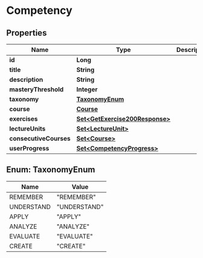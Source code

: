 

# Competency


## Properties

| Name | Type | Description | Notes |
|------------ | ------------- | ------------- | -------------|
|**id** | **Long** |  |  [optional] |
|**title** | **String** |  |  [optional] |
|**description** | **String** |  |  [optional] |
|**masteryThreshold** | **Integer** |  |  [optional] |
|**taxonomy** | [**TaxonomyEnum**](#TaxonomyEnum) |  |  [optional] |
|**course** | [**Course**](Course.md) |  |  [optional] |
|**exercises** | [**Set&lt;GetExercise200Response&gt;**](GetExercise200Response.md) |  |  [optional] |
|**lectureUnits** | [**Set&lt;LectureUnit&gt;**](LectureUnit.md) |  |  [optional] |
|**consecutiveCourses** | [**Set&lt;Course&gt;**](Course.md) |  |  [optional] |
|**userProgress** | [**Set&lt;CompetencyProgress&gt;**](CompetencyProgress.md) |  |  [optional] |



## Enum: TaxonomyEnum

| Name | Value |
|---- | -----|
| REMEMBER | &quot;REMEMBER&quot; |
| UNDERSTAND | &quot;UNDERSTAND&quot; |
| APPLY | &quot;APPLY&quot; |
| ANALYZE | &quot;ANALYZE&quot; |
| EVALUATE | &quot;EVALUATE&quot; |
| CREATE | &quot;CREATE&quot; |



